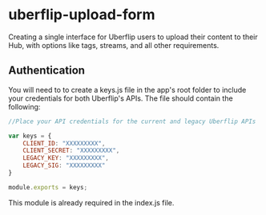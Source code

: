 # uberflip-upload-form
Creating a single interface for Uberflip users to upload their content to their Hub, with options like tags, streams, and all other requirements.

## Authentication
You will need to to create a keys.js file in the app's root folder to include your credentials for both Uberflip's APIs. The file should contain the following:

```javascript
//Place your API credentials for the current and legacy Uberflip APIs

var keys = {
    CLIENT_ID: "XXXXXXXXX",
    CLIENT_SECRET: "XXXXXXXXX",
    LEGACY_KEY: "XXXXXXXXX",
    LEGACY_SIG: "XXXXXXXXX"
}

module.exports = keys;
```

This module is already required in the index.js file.
